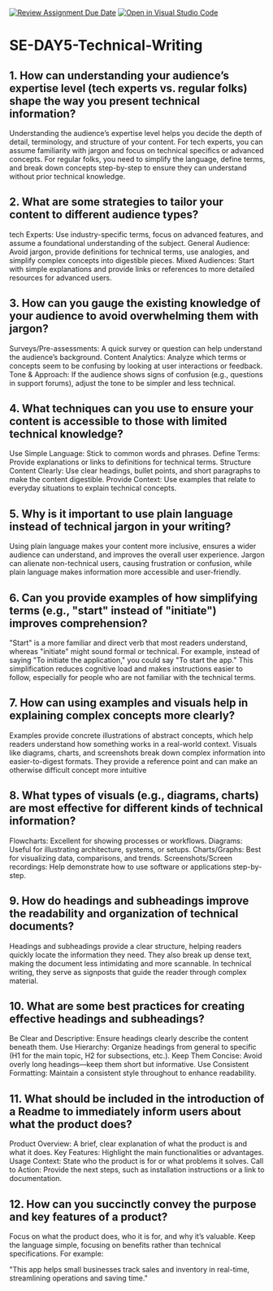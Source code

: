 [![Review Assignment Due Date](https://classroom.github.com/assets/deadline-readme-button-22041afd0340ce965d47ae6ef1cefeee28c7c493a6346c4f15d667ab976d596c.svg)](https://classroom.github.com/a/zsAR-pyY)
[![Open in Visual Studio Code](https://classroom.github.com/assets/open-in-vscode-2e0aaae1b6195c2367325f4f02e2d04e9abb55f0b24a779b69b11b9e10269abc.svg)](https://classroom.github.com/online_ide?assignment_repo_id=15709038&assignment_repo_type=AssignmentRepo)
# SE-DAY5-Technical-Writing
## 1. How can understanding your audience’s expertise level (tech experts vs. regular folks) shape the way you present technical information?
Understanding the audience’s expertise level helps you decide the depth of detail, terminology, and structure of your content. For tech experts, you can assume familiarity with jargon and focus on technical specifics or advanced concepts. For regular folks, you need to simplify the language, define terms, and break down concepts step-by-step to ensure they can understand without prior technical knowledge.
## 2. What are some strategies to tailor your content to different audience types?
tech Experts: Use industry-specific terms, focus on advanced features, and assume a foundational understanding of the subject.
General Audience: Avoid jargon, provide definitions for technical terms, use analogies, and simplify complex concepts into digestible pieces.
Mixed Audiences: Start with simple explanations and provide links or references to more detailed resources for advanced users.
## 3. How can you gauge the existing knowledge of your audience to avoid overwhelming them with jargon?
Surveys/Pre-assessments: A quick survey or question can help understand the audience’s background.
Content Analytics: Analyze which terms or concepts seem to be confusing by looking at user interactions or feedback.
Tone & Approach: If the audience shows signs of confusion (e.g., questions in support forums), adjust the tone to be simpler and less technical.
## 4. What techniques can you use to ensure your content is accessible to those with limited technical knowledge?
Use Simple Language: Stick to common words and phrases.
Define Terms: Provide explanations or links to definitions for technical terms.
Structure Content Clearly: Use clear headings, bullet points, and short paragraphs to make the content digestible.
Provide Context: Use examples that relate to everyday situations to explain technical concepts.
## 5. Why is it important to use plain language instead of technical jargon in your writing?
Using plain language makes your content more inclusive, ensures a wider audience can understand, and improves the overall user experience. Jargon can alienate non-technical users, causing frustration or confusion, while plain language makes information more accessible and user-friendly.
## 6. Can you provide examples of how simplifying terms (e.g., "start" instead of "initiate") improves comprehension?
"Start" is a more familiar and direct verb that most readers understand, whereas "initiate" might sound formal or technical. For example, instead of saying "To initiate the application," you could say "To start the app."
This simplification reduces cognitive load and makes instructions easier to follow, especially for people who are not familiar with the technical terms.
## 7. How can using examples and visuals help in explaining complex concepts more clearly?
Examples provide concrete illustrations of abstract concepts, which help readers understand how something works in a real-world context.
Visuals like diagrams, charts, and screenshots break down complex information into easier-to-digest formats. They provide a reference point and can make an otherwise difficult concept more intuitive
## 8. What types of visuals (e.g., diagrams, charts) are most effective for different kinds of technical information?
Flowcharts: Excellent for showing processes or workflows.
Diagrams: Useful for illustrating architecture, systems, or setups.
Charts/Graphs: Best for visualizing data, comparisons, and trends.
Screenshots/Screen recordings: Help demonstrate how to use software or applications step-by-step.
## 9. How do headings and subheadings improve the readability and organization of technical documents?
Headings and subheadings provide a clear structure, helping readers quickly locate the information they need. They also break up dense text, making the document less intimidating and more scannable. In technical writing, they serve as signposts that guide the reader through complex material.
## 10. What are some best practices for creating effective headings and subheadings?
Be Clear and Descriptive: Ensure headings clearly describe the content beneath them.
Use Hierarchy: Organize headings from general to specific (H1 for the main topic, H2 for subsections, etc.).
Keep Them Concise: Avoid overly long headings—keep them short but informative.
Use Consistent Formatting: Maintain a consistent style throughout to enhance readability.
## 11. What should be included in the introduction of a Readme to immediately inform users about what the product does?
Product Overview: A brief, clear explanation of what the product is and what it does.
Key Features: Highlight the main functionalities or advantages.
Usage Context: State who the product is for or what problems it solves.
Call to Action: Provide the next steps, such as installation instructions or a link to documentation.

## 12. How can you succinctly convey the purpose and key features of a product?
Focus on what the product does, who it is for, and why it’s valuable. Keep the language simple, focusing on benefits rather than technical specifications. For example:

"This app helps small businesses track sales and inventory in real-time, streamlining operations and saving time."



